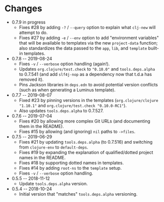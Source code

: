 # Changes

* 0.7.9 in progress
  * Fixes #28 by adding `-?` / `--query` option to explain what `clj-new` will attempt to do.
  * Fixes #27 by adding `-e` / `--env` option to add "environment variables" that will be available to templates via the new `project-data` function; also standardizes the data passed to the `app`, `lib`, and `template` built-in templates.
* 0.7.8 -- 2019-08-24
  * Fixes `-v` / `--verbose` option handling (again!).
  * Updates `org.clojure/test.check` to `"0.10.0"` and `tools.deps.alpha` to 0.7.541 (and add `slf4j-nop` as a dependency now that t.d.a has removed it).
  * Pins Jackson libraries in `deps.edn` to avoid potential version conflicts (such as when generating a Luminus template).
* 0.7.7 -- 2019-08-07
  * Fixed #23 by pinning versions in the templates (`org.clojure/clojure "1.10.1"` and `org.clojure/test.check "0.10.0-RC1"`).
  * Also updates `tools.deps.alpha` to 0.7.527.
* 0.7.6 -- 2019-07-04
  * Fixes #20 by allowing more complex Git URLs (and documenting them in the README).
  * Fixes #15 by allowing (and ignoring) `nil` paths to `->files`.
* 0.7.5 -- 2019-06-29
  * Fixes #21 by updating `tools.deps.alpha` (to 0.7.516) and switching from `clojure-env` to `default-deps`.
  * Fixes #19 by expanding the explanation of qualified/dotted project names in the README.
  * Fixes #18 by supporting dotted names in templates.
  * Fixes #14 by adding `root-ns` to the `template` setup.
  * Fixes `-v` / `--verbose` option handling.
* 0.5.5 -- 2018-11-12
  * Update `tools.deps.alpha` version.
* 0.5.4 -- 2018-10-24
  * Initial version that "matches" `tools.deps.alpha` versioning.

